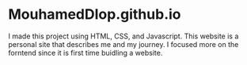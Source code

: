 # MouhamedDIop.github.io
I made this project using HTML, CSS, and Javascript. This website is a personal site that describes me and my journey. I focused more on the forntend since it is first time buidling a website.
